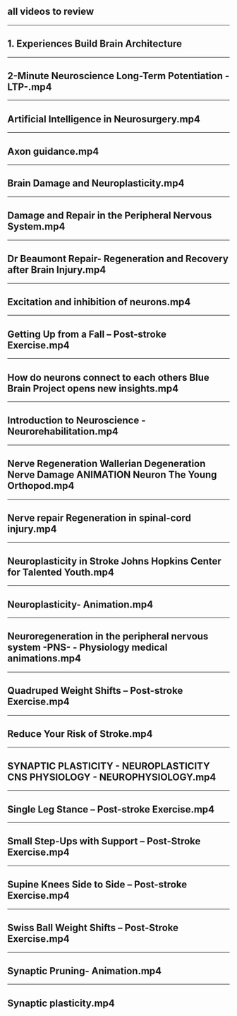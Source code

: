 <!-- .slide: data-state="layout-title" -->

## all videos to review

---

<!-- .slide: data-state="layout-background-video"  data-background-video="dad/1. Experiences Build Brain Architecture.mp4" -->

## 1. Experiences Build Brain Architecture

---

<!-- .slide: data-state="layout-background-video"  data-background-video="dad/2-Minute Neuroscience Long-Term Potentiation -LTP-.mp4" -->

## 2-Minute Neuroscience Long-Term Potentiation -LTP-.mp4

---

<!-- .slide: data-state="layout-background-video"  data-background-video="dad/Artificial Intelligence in Neurosurgery.mp4" -->

## Artificial Intelligence in Neurosurgery.mp4

---

<!-- .slide: data-state="layout-background-video"  data-background-video="dad/Axon guidance.mp4" -->

## Axon guidance.mp4

---

<!-- .slide: data-state="layout-background-video"  data-background-video="dad/XXX.mp4" -->

## Brain Damage and Neuroplasticity.mp4

---

<!-- .slide: data-state="layout-background-video"  data-background-video="dad/Brain Damage and Neuroplasticity.mp4" -->

## Damage and Repair in the Peripheral Nervous System.mp4

---

<!-- .slide: data-state="layout-background-video"  data-background-video="dad/Dr Beaumont Repair- Regeneration and Recovery after Brain Injury.mp4" -->

## Dr Beaumont Repair- Regeneration and Recovery after Brain Injury.mp4

---

<!-- .slide: data-state="layout-background-video"  data-background-video="dad/Excitation and inhibition of neurons.mp4" -->

## Excitation and inhibition of neurons.mp4

---

<!-- .slide: data-state="layout-background-video"  data-background-video="dad/Getting Up from a Fall – Post-stroke Exercise.mp4" -->

## Getting Up from a Fall – Post-stroke Exercise.mp4

---

<!-- .slide: data-state="layout-background-video"  data-background-video="dad/How do neurons connect to each others Blue Brain Project opens new insights.mp4" -->

## How do neurons connect to each others Blue Brain Project opens new insights.mp4

---

<!-- .slide: data-state="layout-background-video"  data-background-video="dad/Introduction to Neuroscience - Neurorehabilitation.mp4" -->

## Introduction to Neuroscience - Neurorehabilitation.mp4

---

<!-- .slide: data-state="layout-background-video"  data-background-video="dad/Nerve Regeneration Wallerian Degeneration Nerve Damage ANIMATION Neuron The Young Orthopod.mp4" -->

## Nerve Regeneration Wallerian Degeneration Nerve Damage ANIMATION Neuron The Young Orthopod.mp4

---

<!-- .slide: data-state="layout-background-video"  data-background-video="dad/Nerve repair Regeneration in spinal-cord injury.mp4" -->

## Nerve repair Regeneration in spinal-cord injury.mp4

---

<!-- .slide: data-state="layout-background-video"  data-background-video="dad/Neuroplasticity in Stroke Johns Hopkins Center for Talented Youth.mp4" -->

## Neuroplasticity in Stroke Johns Hopkins Center for Talented Youth.mp4

---

<!-- .slide: data-state="layout-background-video"  data-background-video="dad/Neuroplasticity- Animation.mp4" -->

## Neuroplasticity- Animation.mp4

---

<!-- .slide: data-state="layout-background-video"  data-background-video="dad/Neuroregeneration in the peripheral nervous system -PNS- - Physiology medical animations.mp4" -->

## Neuroregeneration in the peripheral nervous system -PNS- - Physiology medical animations.mp4

---

<!-- .slide: data-state="layout-background-video"  data-background-video="dad/Quadruped Weight Shifts – Post-stroke Exercise.mp4" -->

## Quadruped Weight Shifts – Post-stroke Exercise.mp4

---

<!-- .slide: data-state="layout-background-video"  data-background-video="dad/Reduce Your Risk of Stroke.mp4" -->

## Reduce Your Risk of Stroke.mp4

---

<!-- .slide: data-state="layout-background-video"  data-background-video="dad/SYNAPTIC PLASTICITY - NEUROPLASTICITY CNS PHYSIOLOGY - NEUROPHYSIOLOGY.mp4" -->

## SYNAPTIC PLASTICITY - NEUROPLASTICITY CNS PHYSIOLOGY - NEUROPHYSIOLOGY.mp4

---

<!-- .slide: data-state="layout-background-video"  data-background-video="dad/Single Leg Stance – Post-stroke Exercise.mp4" -->

## Single Leg Stance – Post-stroke Exercise.mp4

---

<!-- .slide: data-state="layout-background-video"  data-background-video="dad/Small Step-Ups with Support – Post-Stroke Exercise.mp4" -->

## Small Step-Ups with Support – Post-Stroke Exercise.mp4

---

<!-- .slide: data-state="layout-background-video"  data-background-video="dad/Supine Knees Side to Side – Post-stroke Exercise.mp4" -->

## Supine Knees Side to Side – Post-stroke Exercise.mp4

---

<!-- .slide: data-state="layout-background-video"  data-background-video="dad/Swiss Ball Weight Shifts – Post-Stroke Exercise.mp4" -->

## Swiss Ball Weight Shifts – Post-Stroke Exercise.mp4

---

<!-- .slide: data-state="layout-background-video"  data-background-video="dad/Synaptic Pruning- Animation.mp4" -->

## Synaptic Pruning- Animation.mp4

---

<!-- .slide: data-state="layout-background-video"  data-background-video="dad/Synaptic plasticity.mp4" -->

## Synaptic plasticity.mp4
